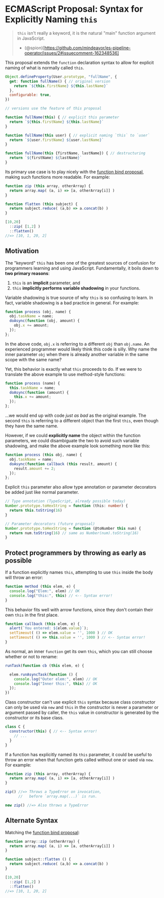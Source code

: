 # ECMAScript Proposal: Syntax for Explicitly Naming `this`

> `this` isn't really a keyword, it is the natural "main" function argument in JavaScript.
> - (@spion)[https://github.com/mindeavor/es-pipeline-operator/issues/2#issuecomment-162348536]

This proposal extends the `function` declaration syntax to allow for explicit naming of what is normally called `this`.

```js
Object.defineProperty(User.prototype, "fullName", {
  get: function fullName() { // original version
    return `${this.firstName} ${this.lastName}`
  },
  configurable: true,
})

// versions use the feature of this proposal

function fullName(this) { // explicit this parameter
  return `${this.firstName} ${this.lastName}`
}

function fullName(this user) { // explicit naming `this` to `user`
  return `${user.firstName} ${user.lastName}`
}

function fullName(this {firstName, lastName}) { // destructuring
  return `${firstName} ${lastName}`
}
```

Its primary use case is to play nicely with the [function bind proposal](https://github.com/zenparsing/es-function-bind), making such functions more readable. For example:

```js
function zip (this array, otherArray) {
  return array.map( (a, i) => [a, otherArray[i]] )
}

function flatten (this subject) {
  return subject.reduce( (a,b) => a.concat(b) )
}

[10,20]
  ::zip( [1,2] )
  ::flatten()
//=> [10, 1, 20, 2]
```

## Motivation

The "keyword" `this` has been one of the greatest sources of confusion for programmers learning and using JavaScript. Fundamentally, it boils down to **two primary reasons**:

1. `this` is an **implicit** parameter, and
2. `this` **implicitly performs variable shadowing** in your functions.

Variable shadowing is true source of why `this` is so confusing to learn. In fact, variable shadowing is a bad practice in general. For example:

```js
function process (obj, name) {
  obj.taskName = name;
  doAsync(function (obj, amount) {
    obj.x += amount;
  });
};
```

In the above code, `obj.x` is referring to a different `obj` than `obj.name`. An experienced programmer would likely think this code is silly. Why name the inner parameter `obj` when there is already another variable in the same scope with the same name?

Yet, this behavior is exactly what `this` proceeds to do. If we were to translate the above example to use method-style functions:

```js
function process (name) {
  this.taskName = name;
  doAsync(function (amount) {
    this.x += amount;
  });
};
```

...we would end up with code *just as bad* as the original example. The second `this` is referring to a different object than the first `this`, even though they have the same name.

However, if we could **explicitly name** the object within the function parameters, we could disambiguate the two to avoid such variable shadowing, and make the above example look something more like this:

```js
function process (this obj, name) {
  obj.taskName = name;
  doAsync(function callback (this result, amount) {
    result.amount += 2;
  });
};
```

Explicit `this` parameter also allow type annotation or parameter decorators be added just like normal parameter.

```ts
// Type annotation (TypeScript, already possible today)
Number.prototype.toHexString = function (this: number) {
  return this.toString(16)
}
```

```ts
// Parameter decorators (future proposal)
Number.prototype.toHexString = function (@toNumber this num) {
  return num.toString(16) // same as Number(num).toString(16)
}
```

## Protect programmers by throwing as early as possible

If a function explicitly names `this`, attempting to use `this` inside the body will throw an error:

```js
function method (this elem, e) {
  console.log("Elem:", elem) // OK
  console.log("this:", this) // <-- Syntax error!
}
```

This behavior fits well with arrow functions, since they don't contain their own `this` in the first place.

```js
function callback (this elem, e) {
  alert(`You entered: ${elem.value}`);
  setTimeout( () => elem.value = '', 1000 ) // OK
  setTimeout( () => this.value = '', 1000 ) // <-- Syntax error!
}
```

As normal, an inner `function` get its own `this`, which you can still choose whether or not to rename:

```js
runTask(function cb (this elem, e) {

  elem.runAsyncTask(function () {
    console.log("Outer elem:", elem) // OK
    console.log("Inner this:", this) // OK
  });
})
```

Class constructor can't use explicit `this` syntax because class constructor can only be used via `new` and `this` in the constructor is never a parameter or argument passed by caller, the `this` value in constructor is generated by the constructor or its base class.

```js
class C {
  constructor(this) { // <-- Syntax error!
    // ...
  }
}
```

If a function has explicitly named its `this` parameter, it could be useful to throw an error when that function gets called without one or used via `new`. For example:

```js
function zip (this array, otherArray) {
  return array.map( (a, i) => [a, otherArray[i]] )
}

zip() //=> Throws a TypeError on invocation,
      //   before `array.map(...)` is run.

new zip() //=> Also throws a TypeError
```

## Alternate Syntax

Matching the [function bind proposal](https://github.com/zenparsing/es-function-bind):

```js
function array::zip (otherArray) {
  return array.map( (a, i) => [a, otherArray[i]] )
}

function subject::flatten () {
  return subject.reduce( (a,b) => a.concat(b) )
}

[10,20]
  ::zip( [1,2] )
  ::flatten()
//=> [10, 1, 20, 2]
```
